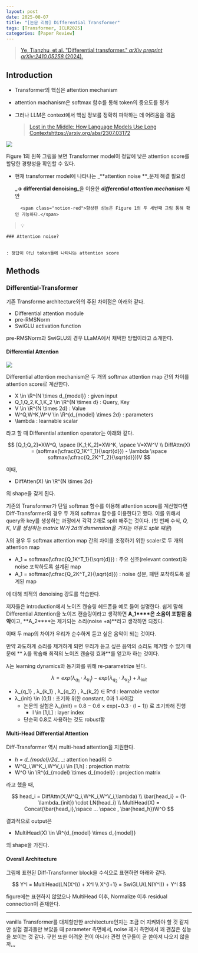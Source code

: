 ```yaml
---
layout: post
date: 2025-08-07
title: "[논문 리뷰] Differential Transformer"
tags: [Transformer, ICLR2025]
categories: [Paper Review]
---
```


> [Ye, Tianzhu, et al. "Differential transformer." ](https://arxiv.org/abs/2410.05258)[_arXiv preprint arXiv:2410.05258_](https://arxiv.org/abs/2410.05258)[ (2024).](https://arxiv.org/abs/2410.05258)



## Introduction

- Transformer의 핵심은 attention mechanism
- attention machanism은 softmax 함수를 통해 token의 중요도를 평가
- 그러나 LLM은 context에서 핵심 정보를 정확히 파악하는 데 어려움을 겪음

	> [Lost in the Middle: How Language Models Use Long Contextshttps://arxiv.org/abs/2307.03172](https://arxiv.org/abs/2307.03172)


![](https://prod-files-secure.s3.us-west-2.amazonaws.com/542b861c-36a8-4051-84e5-8804b6728dba/9083ea56-691a-4752-ae26-47f403431ac8/image.png?X-Amz-Algorithm=AWS4-HMAC-SHA256&X-Amz-Content-Sha256=UNSIGNED-PAYLOAD&X-Amz-Credential=ASIAZI2LB466ZO5QXM3V%2F20250816%2Fus-west-2%2Fs3%2Faws4_request&X-Amz-Date=20250816T033829Z&X-Amz-Expires=3600&X-Amz-Security-Token=IQoJb3JpZ2luX2VjECMaCXVzLXdlc3QtMiJGMEQCIG3aW6uIyUwVEI928JAkJ6AjDLnNbhr7fnsup8nrDQ9RAiA1owDwUIc6WRFuDt9W8lFa%2F2gLph6ngMo3QNd84IRrvCr%2FAwhsEAAaDDYzNzQyMzE4MzgwNSIMsSHdpbPXhh8V2rGlKtwD4a%2FZU1EGI5CKfwAii0%2BOndl0IV9R3EFb22AX9F0SnYsELUZSP0OVoO3aqpuCImJkqy8Jy7Dsv27GpRdXzoVMtqxyA3qnWGgTvfuj4f%2FKo%2Bd%2BOhAcPxzx5g1ku1sf7zBO7Xf8TLLdTqcjo7yKZ8Dn72O%2FW%2FB5ld6kV5ZEdW3BVS5gQmdKxzVcwZ%2B37DEqCt%2Ft3vTxZKW2ZDgbOP6HbF9CmMxa53q3blad7uOP%2FxHS5j0gIcDC5WlasIV6iZoBTqI9zLdszuo2kVWwNEd1cu5Myx7xoVSoHPkdxdKUjQC0K2tb2GXOZGIAJlPGl8dUWA%2FmzoEhXu%2F0ilAXcH%2BJZhL3yqMr2RvkdADb%2BlmYT5aecjf8UcKrBatFY6rvTaTz1e4OvJ%2Fau4%2F7wAgE3nGV%2F6N01%2F4AyipmJmPC98wJGBUedFFNvnMNF1lIJX%2F%2F%2BTxM4rJiwvMfsSIY%2F%2BpD%2Bt0T6rCJadtHLpWDysmT%2FEHjXVLy7ZfAj620abpQh0xdXJBKV8SVA%2BpYbK6T1npuMkq5eLnJWH4BA3qNwRh4BnHBoYZFM2W0HzDq0JA%2FI1A2u%2BrOPW%2B%2BBe8axdF03dQ5zG%2Fs1SvsIgUZyzwc89s%2BRHwsCtWxy%2Basx8HDD3aRgCimLyww5e7%2FxAY6pgHsuYd2ofpfpZXav3u3KbbVJHMlEqCSQigBek0R4XOuXWDrfP7tIcWqRQy5cgZ8Ufo07e8JhAn9Kd%2FN1jh7n9cRDPFN6haCWf1ZCa9brmX9NxcAegwWA%2Bw%2BvH%2FCv9K02jeeBEzJ3NS8rd%2F48i1Ip4blqMGTVyU10YHMHjRR%2FKZG61g3D8Fkb0EFeqfsYrk8rx7C46jz%2F5eL7abGK7x8M1ftsWgPY7qV&X-Amz-Signature=f7d59869b7b33e94833c71db69e5cf704824e604b4b67ba74b80ce91372fc1bd&X-Amz-SignedHeaders=host&x-amz-checksum-mode=ENABLED&x-id=GetObject)


Figure 1의 왼쪽 그림을 보면 Transformer model이 정답에 낮은 attention score를 할당한 경향성을 확인할 수 있다.

- 현재 transformer model에 나타나는 _**attention noise **_문제 해결 필요성

	_**→ differential denoising**_을 이용한 _**differential attention mechanism**_ 제안


		<span class="notion-red">향상된 성능은 Figure 1의 두 세번째 그림 통해 확인 가능하다.</span>


> 💡 


	### Attention noise?


	: 정답이 아닌 token들에 나타나는 attention score



## Methods



### Differential-Transformer


기존 Transforme architecture와의 주된 차이점은 아래와 같다.

- Differential attention module
- pre-RMSNorm
- SwiGLU activation function

pre-RMSNorm과 SwiGLU의 경우 LLaMA에서 채택한 방법이라고 소개한다.



#### Differential Attention


![](https://prod-files-secure.s3.us-west-2.amazonaws.com/542b861c-36a8-4051-84e5-8804b6728dba/116d70b2-1963-4810-9167-f4c7d8a06e8f/image.png?X-Amz-Algorithm=AWS4-HMAC-SHA256&X-Amz-Content-Sha256=UNSIGNED-PAYLOAD&X-Amz-Credential=ASIAZI2LB466ZO5QXM3V%2F20250816%2Fus-west-2%2Fs3%2Faws4_request&X-Amz-Date=20250816T033829Z&X-Amz-Expires=3600&X-Amz-Security-Token=IQoJb3JpZ2luX2VjECMaCXVzLXdlc3QtMiJGMEQCIG3aW6uIyUwVEI928JAkJ6AjDLnNbhr7fnsup8nrDQ9RAiA1owDwUIc6WRFuDt9W8lFa%2F2gLph6ngMo3QNd84IRrvCr%2FAwhsEAAaDDYzNzQyMzE4MzgwNSIMsSHdpbPXhh8V2rGlKtwD4a%2FZU1EGI5CKfwAii0%2BOndl0IV9R3EFb22AX9F0SnYsELUZSP0OVoO3aqpuCImJkqy8Jy7Dsv27GpRdXzoVMtqxyA3qnWGgTvfuj4f%2FKo%2Bd%2BOhAcPxzx5g1ku1sf7zBO7Xf8TLLdTqcjo7yKZ8Dn72O%2FW%2FB5ld6kV5ZEdW3BVS5gQmdKxzVcwZ%2B37DEqCt%2Ft3vTxZKW2ZDgbOP6HbF9CmMxa53q3blad7uOP%2FxHS5j0gIcDC5WlasIV6iZoBTqI9zLdszuo2kVWwNEd1cu5Myx7xoVSoHPkdxdKUjQC0K2tb2GXOZGIAJlPGl8dUWA%2FmzoEhXu%2F0ilAXcH%2BJZhL3yqMr2RvkdADb%2BlmYT5aecjf8UcKrBatFY6rvTaTz1e4OvJ%2Fau4%2F7wAgE3nGV%2F6N01%2F4AyipmJmPC98wJGBUedFFNvnMNF1lIJX%2F%2F%2BTxM4rJiwvMfsSIY%2F%2BpD%2Bt0T6rCJadtHLpWDysmT%2FEHjXVLy7ZfAj620abpQh0xdXJBKV8SVA%2BpYbK6T1npuMkq5eLnJWH4BA3qNwRh4BnHBoYZFM2W0HzDq0JA%2FI1A2u%2BrOPW%2B%2BBe8axdF03dQ5zG%2Fs1SvsIgUZyzwc89s%2BRHwsCtWxy%2Basx8HDD3aRgCimLyww5e7%2FxAY6pgHsuYd2ofpfpZXav3u3KbbVJHMlEqCSQigBek0R4XOuXWDrfP7tIcWqRQy5cgZ8Ufo07e8JhAn9Kd%2FN1jh7n9cRDPFN6haCWf1ZCa9brmX9NxcAegwWA%2Bw%2BvH%2FCv9K02jeeBEzJ3NS8rd%2F48i1Ip4blqMGTVyU10YHMHjRR%2FKZG61g3D8Fkb0EFeqfsYrk8rx7C46jz%2F5eL7abGK7x8M1ftsWgPY7qV&X-Amz-Signature=aa4451b08af06a192d6c54102cc58674ca1395343086d84920d28592f2efef73&X-Amz-SignedHeaders=host&x-amz-checksum-mode=ENABLED&x-id=GetObject)


Differential attention mechanism은 두 개의 softmax attention map 간의 차이를 attention score로 계산한다.

- X \in \R^{N \times d\_{model}} : given input
- Q\_1,Q\_2,K\_1,K\_2 \in \R^{N \times d} : Query, Key
- V \in \R^{N \times 2d} : Value
- W^Q,W^K,W^V \in \R^{d\_{model} \times 2d} : parameters
- \lambda : learnable scalar

라고 할 때 Differential attention operator는 아래와 같다.


$$
[Q_1;Q_2]=XW^Q, \space [K_1;K_2]=XW^K, \space V=XW^V \\
DiffAttn(X) = (softmax(\cfrac{Q_1K^T_1}{\sqrt{d}}) - \lambda \space softmax(\cfrac{Q_2K^T_2}{\sqrt{d}}))V
$$


이때,

- DiffAtten(X) \in \R^{N \times 2d}

의 shape을 갖게 된다.


기존의 Transformer가 단일 softmax 함수를 이용해 attention score를 계산했다면 Diff-Transformer의 경우 두 개의 softmax 함수를 이용한다고 했다. 이를 위해서 query와 key를 생성하는 과정에서 각각 2개로 split 해주는 것이다. <span class="notion-red">(첫 번째 수식, </span><span class="notion-red">_Q, K, V를 생성하는 matrix W가 2d의 dismension을 가지는 이유도 split 때문_</span><span class="notion-red">)</span>


 λ의 경우 두 softmax attention map 간의 차이를 조정하기 위한 scaler로 두 개의 attention map

- A\_1 = softmax(\cfrac{Q\_1K^T\_1}{\sqrt{d}}) : 주요 신호(relevant context)와 noise 포착하도록 설계된 map
- A\_1 = softmax(\cfrac{Q\_2K^T\_2}{\sqrt{d}}) : noise 성분, 패턴 포착하도록 설계된 map 

에 대해 최적의 denoising 강도를 학습한다.


저자들은 introduction에서 노이즈 캔슬링 헤드폰을 예로 들어 설명한다. 쉽게 말해 Differential Attention을 노이즈 캔슬링이라고 생각하면 **A\_1****은 소음이 포함된 음악**이고, **A\_2****는 제거되는 소리(noise +a)**라고 생각하면 되겠다. 


이때 두 map의 차이가 우리가 순수하게 듣고 싶은 음악이 되는 것이다. 


만약 과도하게 소리를 제거하게 되면 우리가 듣고 싶은 음악의 소리도 제거할 수 있기 때문에 ** λ를 학습해 최적의 노이즈 캔슬링 효과**를 얻고자 하는 것이다.


λ는 learning dynamics와 동기화를 위해 re-parametrize 된다.


$$
\lambda = exp(\lambda_{q_1} \cdot \lambda_{k_1}) - exp(\lambda_{q_2} \cdot \lambda_{k_2}) + \lambda_{init}
$$

- λ\_{q\_1} , λ\_{k\_1} , λ\_{q\_2} , λ\_{k\_2} ∈ R^d : learnable vector
- λ\_{init} \in (0,1) : 초기화 위한 constant, 0과 1 사이값
	- 논문의 실험은 λ\_{init} = 0.8 − 0.6 × exp(−0.3 · (l − 1)) 로 초기화해 진행
		- l \in [1,L] : layer index
	- 단순히 0.8로 사용하는 것도 robust함


#### **Multi-Head Differential Attention**


Diff-Transformer 역시 multi-head attention을 지원한다.

- _h = d\_{model}/2d__ _: attention head의 수
- W^Q\_i,W^K\_i,W^V\_i,i \in [1,h] : projection matrix
- W^O \in \R^{d\_{model} \times d\_{model}} : projection matrix

라고 했을 때,


$$
head_i = DiffAttn(X;W^Q_i,W^K_i,W^V_i,\lambda) \\
\bar{head_i} = (1-\lambda_{init}) \cdot LN(head_i) \\
MultiHead(X) = Concat(\bar{head_i},\space ... \space , \bar{head_h})W^O
$$


결과적으로 output은

- MultiHead(X) \in \R^{d\_{model} \times d\_{model}}

의 shape을 가진다.



#### Overall Architecture


그림에 표현된 Diff-Transformer block을 수식으로 표현하면 아래와 같다.


$$
Y^l = MultiHead(LN(X^l)) + X^l \\
X^{l+1} = SwiGLU(LN(Y^l)) + Y^l
$$


figure에는 표현하지 않았으나 MultiHead 이후, Normalize 이후 residual connection이 존재한다.


---


vanilla Transformer를 대체할만한 architecture인지는 조금 더 지켜봐야 할 것 같지만 실험 결과들만 보았을 때 parameter 측면에서, noise 제거 측면에서 꽤 괜찮은 성능을 보이는 것 같다. 구현 또한 어려운 편이 아니라 관련 연구들이 곧 쏟아져 나오지 않을까,,,

